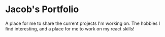 # Jacob's Portfolio
A place for me to share the current projects I'm working on. The hobbies I find interesting, and a place for me to work on my react skills!
